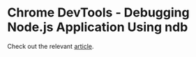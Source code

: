 # Chrome DevTools - Debugging Node.js Application Using ndb
Check out the relevant [article](https://goo.gl/qVLp6S).
